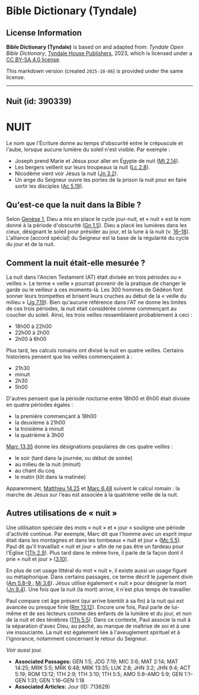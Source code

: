 # Bible Dictionary (Tyndale)

## License Information

**Bible Dictionary (Tyndale)** is based on and adapted from: _Tyndale Open Bible Dictionary_, [Tyndale House Publishers](https://tyndaleopenresources.com/), 2023, which is licensed under a [CC BY-SA 4.0 license](https://creativecommons.org/licenses/by-sa/4.0/legalcode.en).

This markdown version (created `2025-10-06`) is provided under the same license.



--------------------------------

## Nuit (id: 390339)

NUIT
====

Le nom que l'Écriture donne au temps d'obscurité entre le crépuscule et l'aube, lorsque aucune lumière du soleil n'est visible. Par exemple :

* Joseph prend Marie et Jésus pour aller en Égypte de nuit ([Mt 2\.14](https://ref.ly/Matt2:14)).
* Les bergers veillent sur leurs troupeaux la nuit ([Lc 2\.8](https://ref.ly/Luke2:8)).
* Nicodème vient voir Jésus la nuit ([Jn 3\.2](https://ref.ly/John3:2)).
* Un ange du Seigneur ouvre les portes de la prison la nuit pour en faire sortir les disciples ([Ac 5\.19](https://ref.ly/Acts5:19)).

Qu'est\-ce que la nuit dans la Bible ?
--------------------------------------

Selon [Genèse 1](https://ref.ly/Gen1:1-Gen1:31), Dieu a mis en place le cycle jour\-nuit, et « nuit » est le nom donné à la période d'obscurité ([Gn 1\.5](https://ref.ly/Gen1:5)). Dieu a placé les lumières dans les cieux, désignant le soleil pour présider au jour, et la lune à la nuit (v. [16–18](https://ref.ly/Gen1:16-Gen1:18)). L'alliance (accord spécial) du Seigneur est la base de la régularité du cycle du jour et de la nuit.

Comment la nuit était\-elle mesurée ?
-------------------------------------

La nuit dans l'Ancien Testament (AT) était divisée en trois périodes ou « veilles ». Le terme « veille » pourrait provenir de la pratique de changer le garde ou le veilleur à ces moments\-là. Les 300 hommes de Gédéon font sonner leurs trompettes et brisent leurs cruches au début de la « veille du milieu » ([Jg 7\.19](https://ref.ly/Judg7:19)). Bien qu'aucune référence dans l'AT ne donne les limites de ces trois périodes, la nuit était considérée comme commençant au coucher du soleil. Ainsi, les trois veilles ressemblaient probablement à ceci :

* 18h00 à 22h00
* 22h00 à 2h00
* 2h00 à 6h00

Plus tard, les calculs romains ont divisé la nuit en quatre veilles. Certains historiens pensent que les veilles commençaient à :

* 21h30
* minuit
* 2h30
* 5h00

D'autres pensent que la période nocturne entre 18h00 et 6h00 était divisée en quatre périodes égales :

* la première commençant à 18h00
* la deuxième à 21h00
* la troisième à minuit
* la quatrième à 3h00

[Marc 13\.35](https://ref.ly/Mark13:35) donne les désignations populaires de ces quatre veilles :

* le soir (tard dans la journée, ou début de soirée)
* au milieu de la nuit (minuit)
* au chant du coq
* le matin (tôt dans la matinée)

Apparemment, [Matthieu 14\.25](https://ref.ly/Matt14:25) et [Marc 6\.48](https://ref.ly/Mark6:48) suivent le calcul romain : la marche de Jésus sur l'eau est associée à la quatrième veille de la nuit.

Autres utilisations de « nuit »
-------------------------------

Une utilisation spéciale des mots « nuit » et « jour » souligne une période d'activité continue. Par exemple, Marc dit que l'homme avec un esprit impur était dans les montagnes et dans les tombeaux « nuit et jour » ([Mc 5\.5](https://ref.ly/Mark5:5)). Paul dit qu'il travaillait « nuit et jour » afin de ne pas être un fardeau pour l'Église ([1Th 2\.9](https://ref.ly/1Thess2:9)). Plus tard dans le même livre, il parle de la façon dont il prie « nuit et jour » ([3\.10](https://ref.ly/1Thess3:10)).

En plus de cet usage littéral du mot « nuit », il existe aussi un usage figuré ou métaphorique. Dans certains passages, ce terme décrit le jugement divin ([Am 5\.8–9 ;](https://ref.ly/Amos5:8-Amos5:9) [Mi 3\.6](https://ref.ly/Mic3:6)). Jésus utilise également « nuit » pour désigner la mort ([Jn 9\.4](https://ref.ly/John9:4)). Une fois que la nuit (la mort) arrive, il n'est plus temps de travailler.

Paul compare cet âge présent (qui arrive bientôt à sa fin) à la nuit qui est avancée ou presque finie ([Rm 13\.12](https://ref.ly/Rom13:12)). Encore une fois, Paul parle de lui\-même et de ses lecteurs comme des enfants de la lumière et du jour, et non de la nuit et des ténèbres ([1Th 5\.5](https://ref.ly/1Thess5:5)). Dans ce contexte, Paul associe la nuit à la séparation d'avec Dieu, au péché, au manque de maîtrise de soi et à une vie insouciante. La nuit est également liée à l'aveuglement spirituel et à l'ignorance, notamment concernant le retour du Seigneur.

*Voir aussi* jour.

* **Associated Passages:** GEN 1:5; JDG 7:19; MIC 3:6; MAT 2:14; MAT 14:25; MRK 5:5; MRK 6:48; MRK 13:35; LUK 2:8; JHN 3:2; JHN 9:4; ACT 5:19; ROM 13:12; 1TH 2:9; 1TH 3:10; 1TH 5:5; AMO 5:8–AMO 5:9; GEN 1:1–GEN 1:31; GEN 1:16–GEN 1:18
* **Associated Articles:** Jour (ID: 713629)

